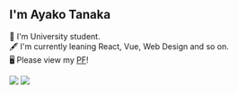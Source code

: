 ## I'm Ayako Tanaka

🏫 I'm University student.  
🖋 I'm currently leaning React, Vue, Web Design and so on.  
🖥 Please view my [PF](https://ayako-tanaka.netlify.app/)!


[![](https://github-readme-stats.vercel.app/api?username=ayakotanaka0224&hide=contribs&count_private=true&show_icons=true&theme=solarized-light)](https://github.com/ayakotanaka0224/)
[![](https://github-readme-stats.vercel.app/api/top-langs/?username=ayakotanaka0224&layout=compact&theme=solarized-light)](https://github.com/ayakotanaka0224/)
